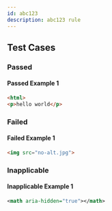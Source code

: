```yaml
---
id: abc123
description: abc123 rule
---
```


## Test Cases

### Passed

#### Passed Example 1

```html
<html>
<p>hello world</p>
```

### Failed

#### Failed Example 1

```html
<img src="no-alt.jpg">
```

### Inapplicable

#### Inapplicable Example 1

```xml
<math aria-hidden="true"></math>
```